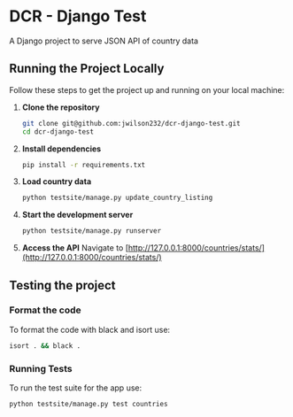 # DCR - Django Test

A Django project to serve JSON API of country data


## Running the Project Locally

Follow these steps to get the project up and running on your local machine:

1. **Clone the repository**
    ```bash
    git clone git@github.com:jwilson232/dcr-django-test.git
    cd dcr-django-test
    ```

2. **Install dependencies**
    ```bash
    pip install -r requirements.txt
    ```

3. **Load country data**
    ```bash
    python testsite/manage.py update_country_listing
    ```

4. **Start the development server**
    ```bash
    python testsite/manage.py runserver
    ```

5. **Access the API**
    Navigate to [http://127.0.0.1:8000/countries/stats/](http://127.0.0.1:8000/countries/stats/)


## Testing the project


### Format the code

To format the code with black and isort use:

```bash
isort . && black .
```

### Running Tests

To run the test suite for the app use:

```bash
python testsite/manage.py test countries
```
